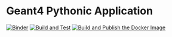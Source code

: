 # Geant4 Pythonic Application

[![Binder](https://mybinder.org/badge_logo.svg)](https://mybinder.org/v2/gh/lobis/geant4-pythonic-application/HEAD)
[![Build and Test](https://github.com/lobis/geant4-pythonic-application/actions/workflows/test.yml/badge.svg)](https://github.com/lobis/geant4-pythonic-application/actions/workflows/test.yml)
[![Build and Publish the Docker Image](https://github.com/lobis/geant4-pythonic-application/actions/workflows/docker.yml/badge.svg)](https://github.com/lobis/geant4-pythonic-application/actions/workflows/docker.yml)
